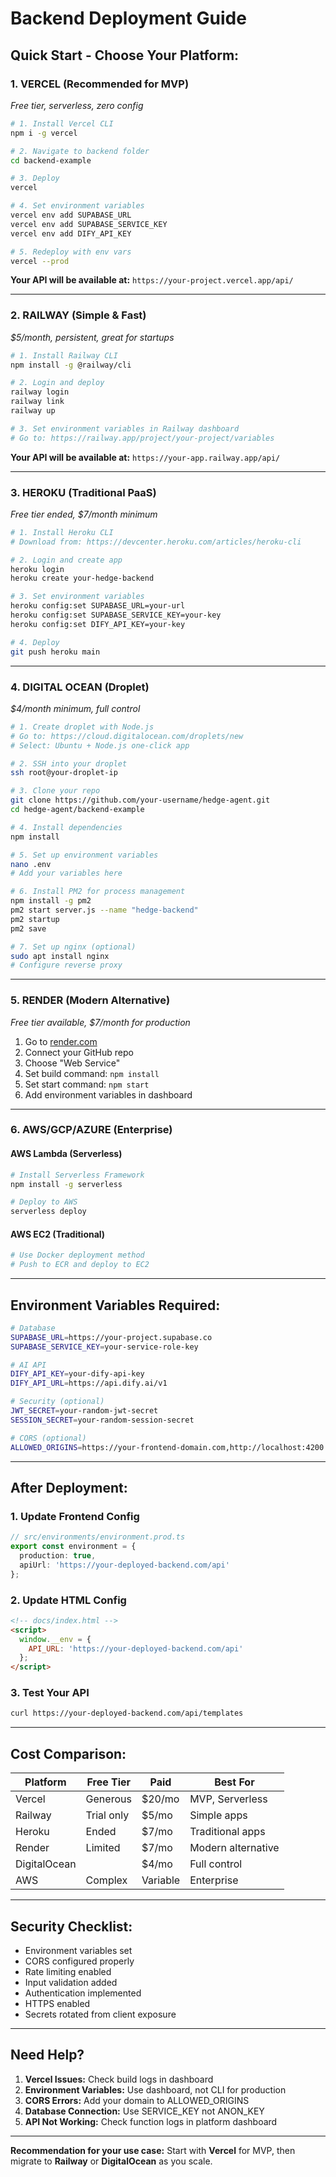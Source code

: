 #  Backend Deployment Guide

## Quick Start - Choose Your Platform:

### 1.  **VERCEL (Recommended for MVP)**
*Free tier, serverless, zero config*

```bash
# 1. Install Vercel CLI
npm i -g vercel

# 2. Navigate to backend folder
cd backend-example

# 3. Deploy
vercel

# 4. Set environment variables
vercel env add SUPABASE_URL
vercel env add SUPABASE_SERVICE_KEY  
vercel env add DIFY_API_KEY

# 5. Redeploy with env vars
vercel --prod
```

**Your API will be available at:** `https://your-project.vercel.app/api/`

---

### 2.  **RAILWAY (Simple & Fast)**
*$5/month, persistent, great for startups*

```bash
# 1. Install Railway CLI
npm install -g @railway/cli

# 2. Login and deploy
railway login
railway link
railway up

# 3. Set environment variables in Railway dashboard
# Go to: https://railway.app/project/your-project/variables
```

**Your API will be available at:** `https://your-app.railway.app/api/`

---

### 3.  **HEROKU (Traditional PaaS)**
*Free tier ended, $7/month minimum*

```bash
# 1. Install Heroku CLI
# Download from: https://devcenter.heroku.com/articles/heroku-cli

# 2. Login and create app
heroku login
heroku create your-hedge-backend

# 3. Set environment variables
heroku config:set SUPABASE_URL=your-url
heroku config:set SUPABASE_SERVICE_KEY=your-key
heroku config:set DIFY_API_KEY=your-key

# 4. Deploy
git push heroku main
```

---

### 4.  **DIGITAL OCEAN (Droplet)**
*$4/month minimum, full control*

```bash
# 1. Create droplet with Node.js
# Go to: https://cloud.digitalocean.com/droplets/new
# Select: Ubuntu + Node.js one-click app

# 2. SSH into your droplet
ssh root@your-droplet-ip

# 3. Clone your repo
git clone https://github.com/your-username/hedge-agent.git
cd hedge-agent/backend-example

# 4. Install dependencies
npm install

# 5. Set up environment variables
nano .env
# Add your variables here

# 6. Install PM2 for process management
npm install -g pm2
pm2 start server.js --name "hedge-backend"
pm2 startup
pm2 save

# 7. Set up nginx (optional)
sudo apt install nginx
# Configure reverse proxy
```

---

### 5.  **RENDER (Modern Alternative)**
*Free tier available, $7/month for production*

1. Go to [render.com](https://render.com)
2. Connect your GitHub repo
3. Choose "Web Service"
4. Set build command: `npm install`
5. Set start command: `npm start`
6. Add environment variables in dashboard

---

### 6.  **AWS/GCP/AZURE (Enterprise)**

#### AWS Lambda (Serverless)
```bash
# Install Serverless Framework
npm install -g serverless

# Deploy to AWS
serverless deploy
```

#### AWS EC2 (Traditional)
```bash
# Use Docker deployment method
# Push to ECR and deploy to EC2
```

---

##  **Environment Variables Required:**

```bash
# Database
SUPABASE_URL=https://your-project.supabase.co
SUPABASE_SERVICE_KEY=your-service-role-key

# AI API  
DIFY_API_KEY=your-dify-api-key
DIFY_API_URL=https://api.dify.ai/v1

# Security (optional)
JWT_SECRET=your-random-jwt-secret
SESSION_SECRET=your-random-session-secret

# CORS (optional)
ALLOWED_ORIGINS=https://your-frontend-domain.com,http://localhost:4200
```

---

##  **After Deployment:**

### 1. Update Frontend Config
```typescript
// src/environments/environment.prod.ts
export const environment = {
  production: true,
  apiUrl: 'https://your-deployed-backend.com/api'
};
```

### 2. Update HTML Config
```html
<!-- docs/index.html -->
<script>
  window.__env = {
    API_URL: 'https://your-deployed-backend.com/api'
  };
</script>
```

### 3. Test Your API
```bash
curl https://your-deployed-backend.com/api/templates
```

---

##  **Cost Comparison:**

| Platform | Free Tier | Paid | Best For |
|----------|-----------|------|----------|
| Vercel |  Generous | $20/mo | MVP, Serverless |
| Railway |  Trial only | $5/mo | Simple apps |
| Heroku |  Ended | $7/mo | Traditional apps |
| Render |  Limited | $7/mo | Modern alternative |
| DigitalOcean |  | $4/mo | Full control |
| AWS |  Complex | Variable | Enterprise |

---

##  **Security Checklist:**

-  Environment variables set
-  CORS configured properly  
-  Rate limiting enabled
-  Input validation added
-  Authentication implemented
-  HTTPS enabled
-  Secrets rotated from client exposure

---

##  **Need Help?**

1. **Vercel Issues:** Check build logs in dashboard
2. **Environment Variables:** Use dashboard, not CLI for production
3. **CORS Errors:** Add your domain to ALLOWED_ORIGINS
4. **Database Connection:** Use SERVICE_KEY not ANON_KEY
5. **API Not Working:** Check function logs in platform dashboard

---

**Recommendation for your use case:** Start with **Vercel** for MVP, then migrate to **Railway** or **DigitalOcean** as you scale.